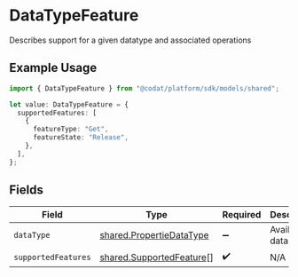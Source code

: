 # DataTypeFeature

Describes support for a given datatype and associated operations

## Example Usage

```typescript
import { DataTypeFeature } from "@codat/platform/sdk/models/shared";

let value: DataTypeFeature = {
  supportedFeatures: [
    {
      featureType: "Get",
      featureState: "Release",
    },
  ],
};
```

## Fields

| Field                                                                       | Type                                                                        | Required                                                                    | Description                                                                 | Example                                                                     |
| --------------------------------------------------------------------------- | --------------------------------------------------------------------------- | --------------------------------------------------------------------------- | --------------------------------------------------------------------------- | --------------------------------------------------------------------------- |
| `dataType`                                                                  | [shared.PropertieDataType](../../../sdk/models/shared/propertiedatatype.md) | :heavy_minus_sign:                                                          | Available data types                                                        | invoices                                                                    |
| `supportedFeatures`                                                         | [shared.SupportedFeature](../../../sdk/models/shared/supportedfeature.md)[] | :heavy_check_mark:                                                          | N/A                                                                         |                                                                             |